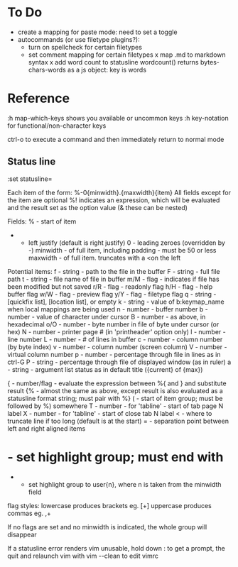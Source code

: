 # To Do

- create a mapping for paste mode: need to set a toggle
- autocommands (or use filetype plugins?):
    - turn on spellcheck for certain filetypes
	- set comment mapping for certain filetypes
x map .md to markdown syntax
x add word count to statusline
	wordcount() returns bytes-chars-words as a js object: key is words


# Reference
:h map-which-keys shows you available or uncommon keys
:h key-notation for functional/non-character keys

ctrl-o to execute a command and then immediately return to normal mode

## Status line
:set statusline=

Each item of the form: 
	%-0{minwidth}.{maxwidth}{item}
All fields except for the item are optional 
	%!
indicates an expression, which will be evaluated and the result set as the option value (& these can be nested)

Fields:
% - start of item
- - left justify (default is right justify)
0 - leading zeroes (overridden by -)
minwidth - of full item, including padding - must be 50 or less
maxwidth - of full item. truncates with a <on the left
>
Potential items:
f - string - path to the file in the buffer
F - string - full file path
t - string - file name of file in buffer
m/M - flag - indicates if file has been modified but not saved 
r/R - flag - readonly flag 
h/H - flag - help buffer flag 
w/W - flag - preview flag
y/Y - flag - filetype flag
q - string - [quickfix list], [location list], or empty
k - string - value of b:keymap_name when local mappings are being used
n - number - buffer number
b - number - value of character under cursor
B - number - as above, in hexadecimal
o/O - number - byte number in file of byte under cursor (or hex)
N - number - printer page # (in 'printheader' option only)
l - number - line number
L - number - # of lines in buffer
c - number - column number (by byte index)
v - number - column number (screen column)
V - number - virtual column number
p - number - percentage through file in lines as in ctrl-G
P - string - percentage through file of displayed window (as in ruler)
a - string - argument list status as in default title ({current} of {max})

{ - number/flag - evaluate the expression between %{ and } and substitute result
{% - almost the same as above, except result is also evaluated as a statusline format string; must pair with %}
( - start of item group; must be followed by %) somewhere
T - number - for 'tabline' - start of tab page N label
X - number - for 'tabline' - start of close tab N label
< - where to truncate line if too long (default is at the start)
= - separation point between left and right aligned items
# - set highlight group; must end with #
* - set highlight group to user{n}, where n is taken from the minwidth field 

flag styles:
lowercase produces brackets eg. [+]
uppercase produces commas eg. ,+

If no flags are set and no minwidth is indicated, the whole group will disappear

If a statusline error renders vim unusable, hold down : to get a prompt, the quit and relaunch vim with vim --clean to edit vimrc

